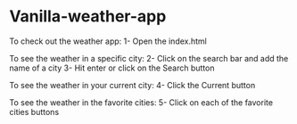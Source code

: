 # Vanilla-weather-app

To check out the weather app:
1- Open the index.html

To see the weather in a specific city:
2- Click on the search bar and add the name of a city
3- Hit enter or click on the Search button

To see the weather in your current city:
4- Click the Current button

To see the weather in the favorite cities:
5- Click on each of the favorite cities buttons
